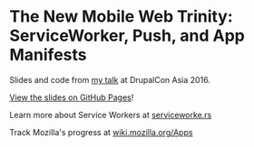 # The New Mobile Web Trinity: ServiceWorker, Push, and App Manifests

Slides and code from [my talk](https://events.drupal.org/asia2016/sessions/new-mobile-web-trinity-serviceworker-push-and-app-manifests) at DrupalCon Asia 2016.

[View the slides on GitHub Pages](https://callahad.github.io/drupalcon-newweb/slides/)!

Learn more about Service Workers at [serviceworke.rs](https://serviceworke.rs/)

Track Mozilla's progress at [wiki.mozilla.org/Apps](https://wiki.mozilla.org/Apps)
